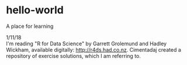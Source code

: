 # hello-world
A place for learning

1/11/18  
I'm reading "R for Data Science" by Garrett Grolemund and Hadley Wickham, available digitally:  http://r4ds.had.co.nz. Cimentadaj created a repository of exercise solutions, which I am referring to.
